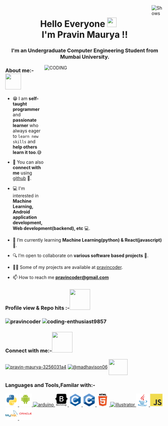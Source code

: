 <picture>
  <source media="(prefers-color-scheme: dark)" srcset="https://user-images.githubusercontent.com/25423296/163456776-7f95b81a-f1ed-45f7-b7ab-8fa810d529fa.png">
  <source media="(prefers-color-scheme: light)" srcset="https://user-images.githubusercontent.com/25423296/163456779-a8556205-d0a5-45e2-ac17-42d089e3c3f8.png">
  <img  align="right" alt="Shows an illustrated sun in light mode and a moon with stars in dark mode." src="https://user-images.githubusercontent.com/25423296/163456779-a8556205-d0a5-45e2-ac17-42d089e3c3f8.png" height=40 width=40>
 
</picture>
<!--👋-->
<h1 align="center">  Hello Everyone <img src="https://github.com/TheDudeThatCode/TheDudeThatCode/blob/master/Assets/Hi.gif" height=30 width=30>
    <br>I'm Pravin Maurya !!</h1>
<h3 align="center">I'm an Undergraduate Computer Engineering Student from Mumbai University.</h3>

<img align="right" alt="CODING" width="380" height="500"
src="">

<h3 align="left">About me:- <img src="https://i.pinimg.com/originals/e0/5e/61/e05e6141da33580ee2677ff7cbff7139.gif" height=50 width=50> </h3>
 
- 😁 I am **self-taught programmer** and **passionate learner** who always eager to `learn new skills` and **help others learn it too**.😅
 
- 🔗 You can also **connect with me** using [github](https://github.com/pravincoder)  🔗.

- 💻 I'm interested in **Machine Learning, Android application development,Web development(backend), etc** 💻.

- 🌱 I’m currently learning **Machine Learning(python) & React(javascript)** 🌱.

- 🔍 I’m open to collaborate on **various software based projects** 🔎.

- 👨‍💻 Some of my projects are available at [pravincoder](PravinCoder). 

- 📫 How to reach me **pravincoder@gmail.com** 

<h3 align="left">Profile view & Repo hits :-<img src="https://media3.giphy.com/media/lRXY41yFFi9RfNXyPN/giphy.gif?cid=6c09b952378cd8a2044580aa9dffe929cb5f705cf3ae2df4&rid=giphy.gif&ct=g" height=65 width=65></h3>
<h3 align="left"> <img src="https://komarev.com/ghpvc/?username=pravincoder&label=Profile%20views&color=0e75b6&style=flat" alt="pravincoder" />
 <img src="https://hits.seeyoufarm.com/api/count/incr/badge.svg?url=https%3A%2F%2Fgithub.com%2Fpravincoder1212%2Fhit-counter" alt="coding-enthusiast9857" /> </p></h3>


<h3 align="left">Connect with me:-<img src="https://emojipedia-us.s3.amazonaws.com/source/microsoft-teams/337/handshake_1f91d.png" height=65 width=65></h3> </h3>
<a href="https://www.linkedin.com/in/pravin-maurya-3256031a4/" target="blank"><img align="center" src="https://raw.githubusercontent.com/rahuldkjain/github-profile-readme-generator/master/src/images/icons/Social/linked-in-alt.svg" alt="pravin-maurya-3256031a4" height="35" width="40" /></a>
<a href="https://www.codechef.com/users/pravin999" target="blank"><img align="center" src="https://cdn.codechef.com/images/cc-logo.svg" alt="@madhavison06" height="80" width="100" /></a>
<a href="https://www.hackerrank.com/pravincoder" target="blank"><img align="center" src="https://raw.githubusercontent.com/rahuldkjain/github-profile-readme-generator/master/src/images/icons/Social/hackerrank.svg" height="50" width="60" /></a>

<h3 align="left">Languages and Tools,Familar with:-</h3>
<p align="left"> <a href="https://www.python.org" target="_blank" rel="noreferrer"> <img src="https://raw.githubusercontent.com/devicons/devicon/master/icons/python/python-original.svg" alt="python" width="40" height="40"><a href="https://developer.android.com" target="_blank" rel="noreferrer"> <img src="https://raw.githubusercontent.com/devicons/devicon/master/icons/android/android-original-wordmark.svg" alt="android" width="40" height="40"/> </a> <a href="https://www.arduino.cc/" target="_blank" rel="noreferrer"> <img src="https://cdn.worldvectorlogo.com/logos/arduino-1.svg" alt="arduino" width="40" height="40"/>  <a href="https://getbootstrap.com" target="_blank" rel="noreferrer"> <img src="https://raw.githubusercontent.com/devicons/devicon/master/icons/bootstrap/bootstrap-plain-wordmark.svg" alt="bootstrap" width="40" height="40"/> </a> <a href="https://www.cprogramming.com/" target="_blank" rel="noreferrer"> <img src="https://raw.githubusercontent.com/devicons/devicon/master/icons/c/c-original.svg" alt="c" width="40" height="40"/> </a> <a href="https://www.w3schools.com/cpp/" target="_blank" rel="noreferrer"> <img src="https://raw.githubusercontent.com/devicons/devicon/master/icons/cplusplus/cplusplus-original.svg" alt="cplusplus" width="40" height="40"/> </a> <a href="https://www.w3.org/html/" target="_blank" rel="noreferrer"> <img src="https://raw.githubusercontent.com/devicons/devicon/master/icons/html5/html5-original-wordmark.svg" alt="html5" width="40" height="40"/> </a> <a href="https://www.adobe.com/in/products/illustrator.html" target="_blank" rel="noreferrer"> <img src="https://www.vectorlogo.zone/logos/adobe_illustrator/adobe_illustrator-icon.svg" alt="illustrator" width="40" height="40"/> </a> <a href="https://www.java.com" target="_blank" rel="noreferrer"> <img src="https://raw.githubusercontent.com/devicons/devicon/master/icons/java/java-original.svg" alt="java" width="40" height="40"/> </a> <a href="https://developer.mozilla.org/en-US/docs/Web/JavaScript" target="_blank" rel="noreferrer"> <img src="https://raw.githubusercontent.com/devicons/devicon/master/icons/javascript/javascript-original.svg" alt="javascript" width="40" height="40"/> </a> <a href="https://www.mysql.com/" target="_blank" rel="noreferrer"> <img src="https://raw.githubusercontent.com/devicons/devicon/master/icons/mysql/mysql-original-wordmark.svg" alt="mysql" width="40" height="40"/> </a> <a href="https://www.oracle.com/" target="_blank" rel="noreferrer"> <img src="https://raw.githubusercontent.com/devicons/devicon/master/icons/oracle/oracle-original.svg" alt="oracle" width="40" height="40"/> </a> <a href="https://www.python.org" target="_blank" rel="noreferrer"> 
